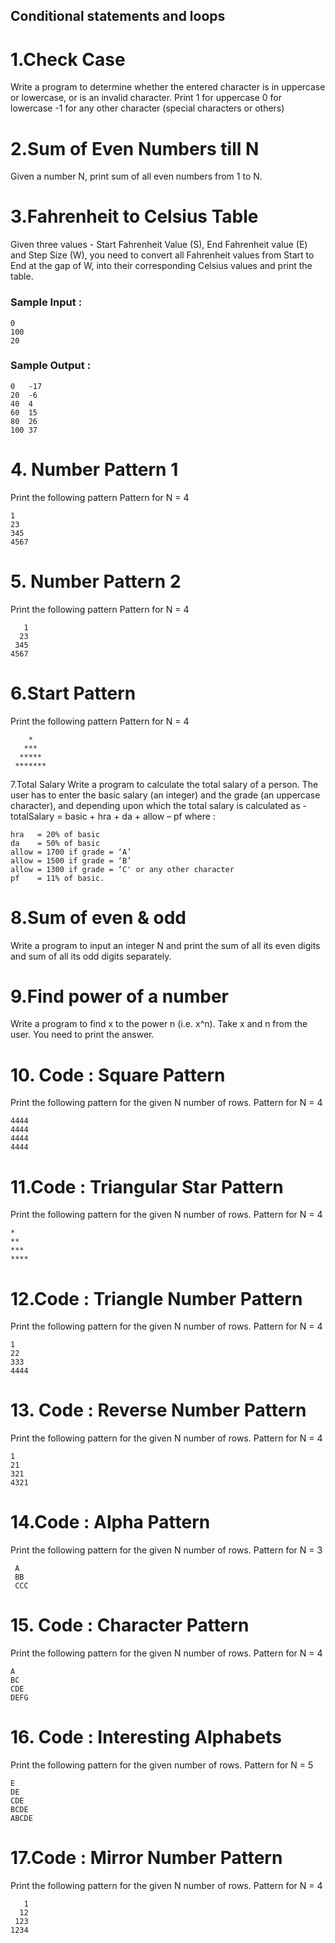 ## Conditional statements and loops

# 1.Check Case
Write a program to determine whether the entered character is in uppercase or lowercase, or is an invalid character.
Print
 1 for uppercase
 0 for lowercase 
-1 for any other character (special characters or others)

# 2.Sum of Even Numbers till N
Given a number N, print sum of all even numbers from 1 to N.

# 3.Fahrenheit to Celsius Table
Given three values - Start Fahrenheit Value (S), End Fahrenheit value (E) and Step Size (W), you need to convert all Fahrenheit values from Start to End at the gap of W, into their corresponding Celsius values and print the table.
<br>
 ### Sample Input :<br>

```
0 
100 
20 
```


### Sample Output :<br>
``` 
0   -17 
20  -6 
40  4 
60  15
80  26
100 37
```

# 4. Number Pattern 1
Print the following pattern
Pattern for N = 4
<br>
```
1
23
345
4567
```

# 5. Number Pattern 2
Print the following pattern
Pattern for N = 4
```
   1
  23
 345
4567
```
# 6.Start Pattern
Print the following pattern
Pattern for N = 4
```
    *
   *** 
  *****
 *******
```
7.Total Salary
Write a program to calculate the total salary of a person. The user has to enter the basic salary (an integer) and the grade (an uppercase character), and depending upon which the total salary is calculated as -
    totalSalary = basic + hra + da + allow – pf
where :
```
hra   = 20% of basic
da    = 50% of basic
allow = 1700 if grade = ‘A’
allow = 1500 if grade = ‘B’
allow = 1300 if grade = ‘C' or any other character
pf    = 11% of basic.
```
# 8.Sum of even & odd
Write a program to input an integer N and print the sum of all its even digits and sum of all its odd digits separately.

# 9.Find power of a number
Write a program to find x to the power n (i.e. x^n). Take x and n from the user. You need to print the answer.

# 10. Code : Square Pattern
Print the following pattern for the given N number of rows.
Pattern for N = 4
```
4444
4444
4444
4444
```
# 11.Code : Triangular Star Pattern
Print the following pattern for the given N number of rows.
Pattern for N = 4
```
*
**
***
****
```
# 12.Code : Triangle Number Pattern
Print the following pattern for the given N number of rows.
Pattern for N = 4
```
1
22
333
4444
```
# 13. Code : Reverse Number Pattern
Print the following pattern for the given N number of rows.
Pattern for N = 4
```
1
21
321
4321
```
# 14.Code : Alpha Pattern
Print the following pattern for the given N number of rows.
Pattern for N = 3
```
 A
 BB
 CCC
```

# 15. Code : Character Pattern
Print the following pattern for the given N number of rows.
Pattern for N = 4
```
A
BC
CDE
DEFG
```
# 16. Code : Interesting Alphabets
Print the following pattern for the given number of rows.
Pattern for N = 5
```
E
DE
CDE
BCDE
ABCDE
```
# 17.Code : Mirror Number Pattern
Print the following pattern for the given N number of rows.
Pattern for N = 4
```
   1
  12
 123
1234
```